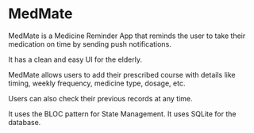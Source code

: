 # MedMate

MedMate is a Medicine Reminder App that reminds the user to take their medication on time by sending push notifications. 

It has a clean and easy UI for the elderly. 

MedMate allows users to add their prescribed course with details like timing, weekly frequency, medicine type, dosage, etc. 

Users can also check their previous records at any time.

It uses the BLOC pattern for State Management. It uses SQLite for the database.

